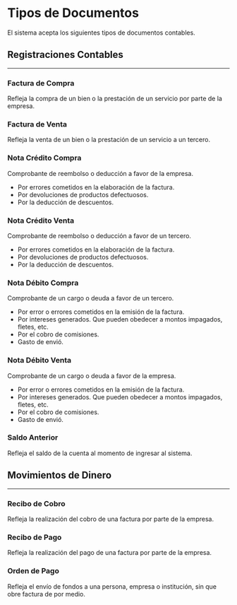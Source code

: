 # Tipos de Documentos
El sistema acepta los siguientes tipos de documentos contables.

## Registraciones Contables
---
### Factura de Compra
Refleja la compra de un bien o la prestación de un servicio por parte de la empresa.

### Factura de Venta
Refleja la venta de un bien o la prestación de un servicio a un tercero.

### Nota Crédito Compra
Comprobante de reembolso o deducción a favor de la empresa.
- Por errores cometidos en la elaboración de la factura.
- Por devoluciones de productos defectuosos.
- Por la deducción de descuentos.

### Nota Crédito Venta
Comprobante de reembolso o deducción a favor de un tercero.
- Por errores cometidos en la elaboración de la factura.
- Por devoluciones de productos defectuosos.
- Por la deducción de descuentos.

### Nota Débito Compra
Comprobante de un cargo o deuda a favor de un tercero.
- Por error o errores cometidos en la emisión de la factura.
- Por intereses generados. Que pueden obedecer a montos impagados, fletes, etc.
- Por el cobro de comisiones.
- Gasto de envió.

### Nota Débito Venta
Comprobante de un cargo o deuda a favor de la empresa.
- Por error o errores cometidos en la emisión de la factura.
- Por intereses generados. Que pueden obedecer a montos impagados, fletes, etc.
- Por el cobro de comisiones.
- Gasto de envió.

### Saldo Anterior
Refleja el saldo de la cuenta al momento de ingresar al sistema.

## Movimientos de Dinero
---
### Recibo de Cobro
Refleja la realización del cobro de una factura por parte de la empresa.

### Recibo de Pago
Refleja la realización del pago de una factura por parte de la empresa.

### Orden de Pago
Refleja el envío de fondos a una persona, empresa o institución, sin que obre factura de por medio.